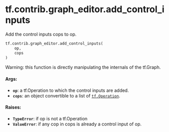 <div itemscope itemtype="http://developers.google.com/ReferenceObject">
<meta itemprop="name" content="tf.contrib.graph_editor.add_control_inputs" />
<meta itemprop="path" content="Stable" />
</div>

# tf.contrib.graph_editor.add_control_inputs

Add the control inputs cops to op.

``` python
tf.contrib.graph_editor.add_control_inputs(
    op,
    cops
)
```

<!-- Placeholder for "Used in" -->

Warning: this function is directly manipulating the internals of the tf.Graph.

#### Args:


* <b>`op`</b>: a tf.Operation to which the control inputs are added.
* <b>`cops`</b>: an object convertible to a list of <a href="../../../tf/Operation.md"><code>tf.Operation</code></a>.

#### Raises:


* <b>`TypeError`</b>: if op is not a tf.Operation
* <b>`ValueError`</b>: if any cop in cops is already a control input of op.